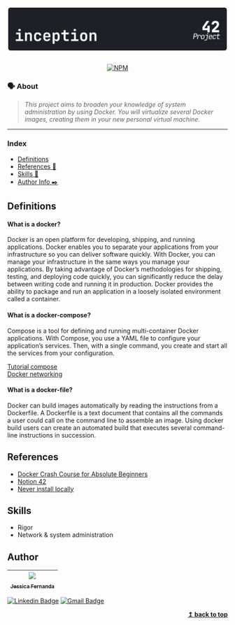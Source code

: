 <h1 align="center">
	<img alt="badge cpp" src="./img/inception_dark.svg" />
 </h1>

 <div align="center">

[![NPM](https://img.shields.io/npm/l/react)](https://github.com/nandajfa/inception/blob/main/LICENSE)

 </div>

### 🗣️ About

> _This project aims to broaden your knowledge of system administration by using Docker.
You will virtualize several Docker images, creating them in your new personal virtual
machine._

---

### Index

- [Definitions](#definitions)
- [References 📌](#references)
- [Skills 📄](#skills)
- [Author Info ✒️](#author)

## Definitions

####  What is a docker?

Docker is an open platform for developing, shipping, and running applications. Docker enables you to separate your applications from your infrastructure so you can deliver software quickly. With Docker, you can manage your infrastructure in the same ways you manage your applications. By taking advantage of Docker’s methodologies for shipping, testing, and deploying code quickly, you can significantly reduce the delay between writing code and running it in production. Docker provides the ability to package and run an application in a loosely isolated environment called a container.

#### What is a docker-compose?

Compose is a tool for defining and running multi-container Docker applications. With Compose, you use a YAML file to configure your application’s services. Then, with a single command, you create and start all the services from your configuration.

[Tutorial compose](https://www.educative.io/blog/docker-compose-tutorial) <br>
[Docker networking](https://www.aquasec.com/cloud-native-academy/docker-container/docker-networking/)

#### What is a docker-file?

Docker can build images automatically by reading the instructions from a Dockerfile. A Dockerfile is a text document that contains all the commands a user could call on the command line to assemble an image. Using docker build users can create an automated build that executes several command-line instructions in succession.

## References

- [Docker Crash Course for Absolute Beginners](https://www.youtube.com/watch?v=pg19Z8LL06w)
- [Notion 42](https://www.notion.so/lalex-ku/Inception-d74c98cb5fcb4aaf91c19dac01a7310e)
- [Never install locally](https://www.youtube.com/watch?v=J0NuOlA2xDc&t=340s)

## Skills

- Rigor
- Network & system administration

## Author

| [<img src="https://avatars.githubusercontent.com/u/80687429?v=4" width=115><br><sub>Jessica Fernanda</sub>](https://github.com/nandajfa) |
| :--------------------------------------------------------------------------------------------------------------------------------------: |

[![Linkedin Badge](<https://img.shields.io/badge/-Jessica-blue?style=flat-square&logo=Linkedin&logoColor=white&link=https://[https://www.linkedin.com/in/jessica-fernanda-programadora/](https://www.linkedin.com/in/jessica-fernanda-programadora/)>)](https://www.linkedin.com/in/jessica-fernanda-programadora/)
[![Gmail Badge](https://img.shields.io/badge/-nanda.jfa@gmail.com-c14438?style=flat-square&logo=Gmail&logoColor=white&link=mailto:nanda.jfa@gmail.com)](mailto:nanda.jfa@gmail.com)

</div>
<div align="right">
  <b><a href="#index">↥ back to top</a></b>
</div>
</br>
